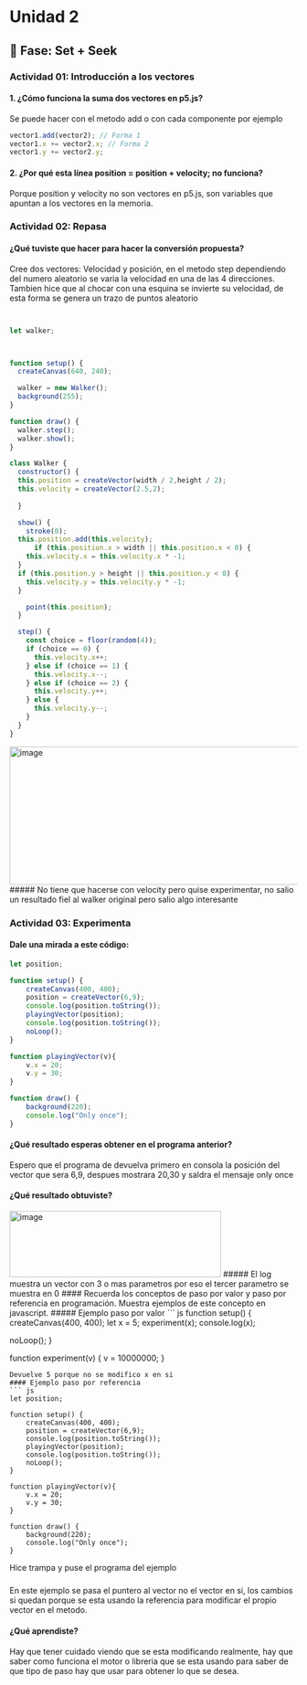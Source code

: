 # Unidad 2

## 🔎 Fase: Set + Seek
### Actividad 01: Introducción a los vectores
#### 1. ¿Cómo funciona la suma dos vectores en p5.js?
Se puede hacer con el metodo add o con cada componente por ejemplo 
```  js
vector1.add(vector2); // Forma 1
vector1.x += vector2.x; // Forma 2
vector1.y += vector2.y;
```
#### 2. ¿Por qué esta línea position = position + velocity; no funciona?
Porque position y velocity no son vectores en p5.js, son variables que apuntan a los vectores en la memoria.

### Actividad 02: Repasa
#### ¿Qué tuviste que hacer para hacer la conversión propuesta?
Cree dos vectores: Velocidad y posición, en el metodo step dependiendo del numero aleatorio se varia la velocidad en una de las 4 direcciones. Tambien hice que al chocar con una esquina se invierte su velocidad, de esta forma se genera un trazo de puntos aleatorio 
``` js


let walker;



function setup() {
  createCanvas(640, 240);

  walker = new Walker();
  background(255);
}

function draw() {
  walker.step();
  walker.show();
}

class Walker {
  constructor() {
  this.position = createVector(width / 2,height / 2);
  this.velocity = createVector(2.5,2);
    
  }

  show() {
    stroke(0);
  this.position.add(this.velocity);
      if (this.position.x > width || this.position.x < 0) {
    this.velocity.x = this.velocity.x * -1;
  }
  if (this.position.y > height || this.position.y < 0) {
    this.velocity.y = this.velocity.y * -1;
  }

    point(this.position);
  }

  step() {
    const choice = floor(random(4));
    if (choice == 0) {
      this.velocity.x++;
    } else if (choice == 1) {
      this.velocity.x--;
    } else if (choice == 2) {
      this.velocity.y++;
    } else {
      this.velocity.y--;
    }
  }
}


```
<img width="641" height="242" alt="image" src="https://github.com/user-attachments/assets/a8b2f3a3-81ab-4552-b2bf-e389347977a4" />
#####
No tiene que hacerse con velocity pero quise experimentar, no salio un resultado fiel al walker original pero salio algo interesante

### Actividad 03: Experimenta
#### Dale una mirada a este código: 
``` js
let position;

function setup() {
    createCanvas(400, 400);
    position = createVector(6,9);
    console.log(position.toString());
    playingVector(position);
    console.log(position.toString());
    noLoop();
}

function playingVector(v){
    v.x = 20;
    v.y = 30;
}

function draw() {
    background(220);
    console.log("Only once");
}
```
#### ¿Qué resultado esperas obtener en el programa anterior?
Espero que el programa de devuelva primero en consola la posición del vector que sera 6,9, despues mostrara 20,30 y saldra el mensaje only once
#### ¿Qué resultado obtuviste? 

<img width="370" height="116" alt="image" src="https://github.com/user-attachments/assets/c9dc3a88-7a5f-43f1-b724-e1952dd8dc74" />
#####
El log muestra un vector con 3 o mas parametros por eso el tercer parametro se muestra en 0
#### Recuerda los conceptos de paso por valor y paso por referencia en programación. Muestra ejemplos de este concepto en javascript.
##### Ejemplo paso por valor 
``` js
function setup() {
  createCanvas(400, 400);
  let x = 5;
  experiment(x);
  console.log(x); 
  
  
  
  noLoop();
}

function experiment(v) {
 v = 10000000;
}
```
Devuelve 5 porque no se modifico x en si
#### Ejemplo paso por referencia
``` js
let position;

function setup() {
    createCanvas(400, 400);
    position = createVector(6,9);
    console.log(position.toString());
    playingVector(position);
    console.log(position.toString());
    noLoop();
}

function playingVector(v){
    v.x = 20;
    v.y = 30;
}

function draw() {
    background(220);
    console.log("Only once");
}
```
Hice trampa y puse el programa del ejemplo
#####
En este ejemplo se pasa el puntero al vector no el vector en si, los cambios si quedan porque se esta usando la referencia para modificar el propio vector en el metodo.

#### ¿Qué aprendiste?
Hay que tener cuidado viendo que se esta modificando realmente, hay que saber como funciona el motor o libreria que se esta usando para saber de que tipo de paso hay que usar para obtener lo que se desea.

